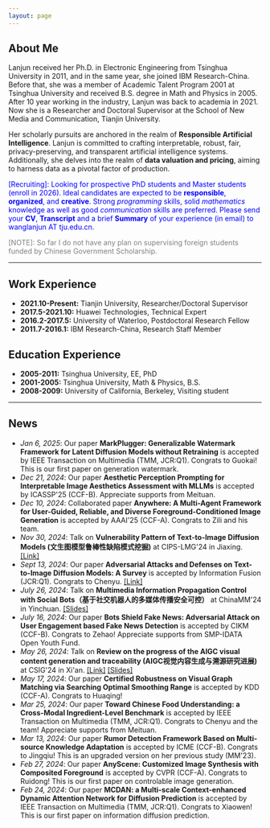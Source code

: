 ```yaml
---
layout: page
---
```


## About Me

Lanjun received her Ph.D. in Electronic Engineering from Tsinghua University in 2011, and in the same year, she joined IBM Research-China. Before that, she was a member of Academic Talent Program 2001 at Tsinghua University and received B.S. degree in Math and Physics in 2005. After 10 year working in the industry, Lanjun was back to academia in 2021. Now she is a Researcher and Doctoral Supervisor at the School of New Media and Communication, Tianjin University.
 
Her scholarly pursuits are anchored in the realm of **Responsible Artificial Intelligence**. Lanjun is committed to crafting interpretable, robust, fair, privacy-preserving, and transparent artificial intelligence systems. Additionally, she delves into the realm of **data valuation and pricing**, aiming to harness data as a pivotal factor of production.

<span style="color:blue">[Recruiting]:  Looking for prospective PhD students and Master students (enroll in 2026).   Ideal candidates are expected to be **responsible**, **organized**, and **creative**. Strong *programming* skills, solid *mathematics* knowledge as well as good *communication* skills are preferred.  Please send your **CV**, **Transcript** and a brief **Summary** of your experience (in email) to wanglanjun AT tju.edu.cn. <span>

<span style="color:grey">[NOTE]: So far I do not have any plan on supervising foreign students funded by Chinese Government Scholarship. <span>

---
## Work Experience
- **2021.10-Present:** Tianjin University, Researcher/Doctoral Supervisor
- **2017.5-2021.10:** Huawei Technologies, Technical Expert
- **2016.2-2017.5:** University of Waterloo, Postdoctoral Research Fellow
- **2011.7-2016.1:** IBM Research-China, Research Staff Member

## Education Experience
- **2005-2011:** Tsinghua University, EE,  PhD
- **2001-2005:** Tsinghua University, Math & Physics, B.S.
- **2008-2009:** University of California, Berkeley, Visiting student

---
## News
- *Jan 6, 2025*: Our paper **MarkPlugger: Generalizable Watermark Framework for Latent Diffusion Models without Retraining** is accepted by IEEE Transaction on Multimedia (TMM, JCR:Q1).  Congrats to Guokai!  This is our first paper on generation watermark.
- *Dec 21, 2024*: Our paper **Aesthetic Perception Prompting for Interpretable Image Aesthetics Assessment with MLLMs** is accepted by ICASSP'25 (CCF-B). Appreciate supports from Meituan.
- *Dec 10, 2024*: Collaborated paper **Anywhere: A Multi-Agent Framework for User-Guided, Reliable, and Diverse Foreground-Conditioned Image Generation** is accepted by AAAI'25 (CCF-A).  Congrats to Zili and his team.
- *Nov 30, 2024*: Talk on **Vulnerability Pattern of Text-to-Image Diffusion Models (文生图模型鲁棒性缺陷模式挖掘)** at CIPS-LMG'24 in Jiaxing. [[Link]](https://github.com/datar001/Awesome-AD-on-T2IDM)
- *Sept 13, 2024*: Our paper **Adversarial Attacks and Defenses on Text-to-Image Diffusion Models: A Survey** is accepted by Information Fusion (JCR:Q1).  Congrats to Chenyu. [[Link]](https://github.com/datar001/Awesome-AD-on-T2IDM)  
- *July 26, 2024*: Talk on **Multimedia Information Propagation Control with Social Bots（基于社交机器人的多媒体传播安全可控）** at ChinaMM'24 in Yinchuan. [[Slides]](\file\ChinaMM-wanglj_publicshareversion.pdf)
- *July 16, 2024*: Our paper **Bots Shield Fake News: Adversarial Attack on User Engagement based Fake News Detection** is accepted by CIKM (CCF-B).  Congrats to Zehao!  Appreciate supports from SMP-IDATA Open Youth Fund.
- *May 26, 2024*: Talk on **Review on the progress of the AIGC visual content generation and traceability (AIGC视觉内容生成与溯源研究进展)** at CSIG'24 in Xi'an. [[Link]](http://www.cjig.cn/jig/article/html/240003) [[Slides]](\file\CSIG_进展报告_生成和生成溯源_分享版1_compressed.pdf) 
- *May 17, 2024*: Our paper **Certified Robustness on Visual Graph Matching via Searching Optimal Smoothing Range** is accepted by KDD (CCF-A). Congrats to Huaqing!
- *Mar 25, 2024*: Our paper **Toward Chinese Food Understanding: a Cross-Modal Ingredient-Level Benchmark** is accepted by IEEE Transaction on Multimedia (TMM, JCR:Q1).  Congrats to Chenyu and the team! Appreciate supports from Meituan.
- *Mar 13, 2024*: Our paper **Rumor Detection Framework Based on Multi-source Knowledge Adaptation** is accepted by ICME (CCF-B).  Congrats to Jingqiu! This is an upgraded version on her previous study (MM'23).
- *Feb 27, 2024*: Our paper **AnyScene: Customized Image Synthesis with Composited Foreground** is accepted by CVPR (CCF-A).  Congrats to Ruidong! This is our first paper on controlable image generation.
- *Feb 24, 2024*: Our paper **MCDAN: a Multi-scale Context-enhanced Dynamic Attention Network for Diffusion Prediction** is accepted by IEEE Transaction on Multimedia  (TMM, JCR:Q1).  Congrats to Xiaowen!  This is our first paper on information diffusion prediction.


